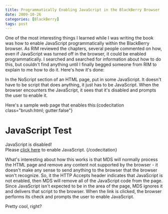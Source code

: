 ```yaml
---
title: Programmatically Enabling JavaScript in the BlackBerry Browser
date: 2009-10-26
categories: [BlackBerry]
tags: post
---
```


One of the most interesting things I learned while I was writing the book was how to enable JavaScript programmatically within the BlackBerry browser. As RIM reviewed the chapters, several people commented on how, even if JavaScript was turned off in the browser, it could be enabled programmatically. I searched and searched for information about how to do this, but couldn't find anything until I finally begged someone from RIM to explain to me how to do it. Here's how it's done:

In the NoScript section of an HTML page, put in some JavaScript. It doesn't have to be script that does anything, it just has to be JavaScript. When the browser encounters the JavaScript, it sees that it's disabled and prompts the user to enable it.

Here's a sample web page that enables this:{codecitation class="brush:html; gutter:false"}<!DOCTYPE html public "-//W3C//DTD HTML 4.01 Transitional//EN">  
<HTML>  
<HEAD>  
<TITLE>JavaScript Test</TITLE>  
</HEAD>  
</HEAD>  
<BODY>  
<h1>JavaScript Test</h1>  
<SCRIPT type="text/javascript">  
document.write("JavaScript is enabled!")  
</SCRIPT>  
<NOSCRIPT>  
JavaScript is disabled!<br />  
Please <A href="javascript:void()">click here</A> to enable JavaScript.  
</NOSCRIPT>  
</BODY>  
</HTML>{/codecitation}

What's interesting about how this works is that MDS will normally process the HTML page and remove any content not supported by the browser - it doesn't make any sense to send anything to the browser that the browser won't recognize. So, it the HTTP Accepts header indicates that JavaScript is not enabled, then MDS will remove all of the JavaScript code from the page. Since JavaScript isn't expected to be in the <NoScript> area of the page, MDS ignores it and delivers that script to the browser. When the link is clicked, the browser performs its check and prompts the user to enable JavaScript. 

Pretty cool, right?